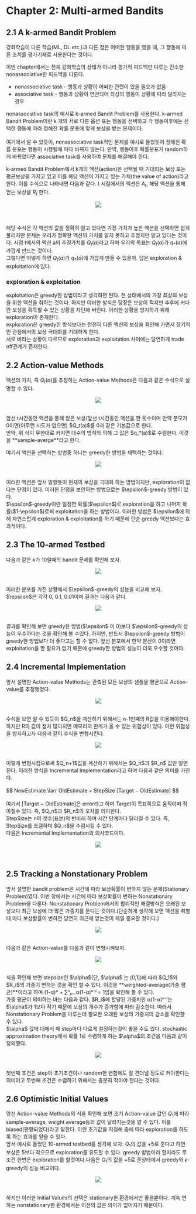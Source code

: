 # Chapter 2: Multi-armed Bandits

## 2.1 A k-armed Bandit Problem

강화학습이 다른 학습(ML, DL etc.)과 다른 점은 어떠한 행동을 했을 때, 그 행동에 따른 조치를 평가기재로 사용한다는 것이다.

이번 chapter에서는 전체 강화학습의 상태가 아니라 평가적 피드백만 다루는 간소한 nonassociative한 피드백을 다룬다.</br>
* nonassociative task - 행동과 상황이 어떠한 관련이 있을 필요가 없음
* associative task - 행동과 상황이 연관되어 최상의 행동이 상황에 따라 달라지는 경우

nonassociative task의 예시로 k-armed Bandit Problem를 사용한다. k-armed Bandit Problem이란 k 개의 서로 다른 옵션 또는 행동을 선택하고 각 행동이후에는 선택한 행동에 따라 정해진 확률 분포에 맞게 보상을 받는 문제이다.</br></br>
여기에서 알 수 있듯이, nonassociative task적인 문제를 예시로 들었듯이 정해진 확률 분포는 행동이 시행될때 마다 바뀌지 않는다. 만약, 행동이후 확률분포가 random하게 바뀌었다면 associative task를 사용하여 문제를 해결해야 한다.</br>

k-armed Bandit Problem에서 k개의 액션(action)은 선택될 때 기대되는 보상 또는 평균보상을 가지고 있고 이를 해당 액션이 가지고 있는 가치(the value of action)라고 한다.
이를 수식으로 나타내면 다음과 같다. t 시점에서의 액션은 $A_t$, 해당 액션을 통해 얻는 보상을 $R_t$ 한다.</br>
<p align="center">
    <img src="Reinforcement_Learning/img/chapter2/expected_reward.png"></img>
</p>
</br>

해당 수식은 각 액션의 값을 정확히 알고 있다면 가장 가치가 높은 액션을 선택하면 쉽게 풀리지만 문제는 우리가 정확한 액션의 가치를 알지 못하고 추정치만 알고 있다는 것이다. 시점 t에서의 액션 a의 추정가치를 $Q_t(a)$라고 하며 우리의 목표는 $Q_t(a)$가 $q_*(a)$에 가깝게 만드는 것이다.</br>
그렇다면 어떻게 하면 $Q_t(a)$가 $q_*(a)$에 가깝게 만들 수 있을까. 답은 exploration & exploitation에 있다.</br>

### exploration & exploitation

exploitation은 greedy한 방법이라고 생각하면 된다. 현 상태에서의 가장 최상의 보상을 위한 액션을 취하는 것이다. 하지만 이러한 방식은 당장은 보상이 적지만 추후에 커다란 보상을 획득할 수 있는 상황을 차단해 버린다. 이러한 상황을 방지하기 위해 exploration이 존재한다.</br>
exploration은 greedy한 방식보다는  천천히 다른 액션의 보상을 확인해 가면서 장기적인 관점에서의 보상 극대화를 기대하게 한다. </br>
서로 바라는 상황이 다르므로 exploration과 exploitation 사이에는 당연하게 trade off관계가 존재한다.

## 2.2 Action-value Methods

액션의 가치, 즉 $Q_t(a)$를 추정하는 Action-value Methods은 다음과 같은 수식으로 설명할 수 있다. </br>
<p align="center">
    <img src="Reinforcement_Learning/img/chapter2/action_value.png"></img>
</p>
</br>
앞선 t시간동안 액션을 통해 얻은 보상/앞선 t시간동안 액션을 한 횟수이며 만약 분모가 0이면(아무런 시도가 없으면) $Q_t(a)$를 0과 같은 기본값으로 한다.</br>
만약, 위 식이 무한대로 커지면 대수의 법칙의 의해 그 값은 $q_*(a)$로 수렴한다. 이것을 **sample-averge**라고 한다.

여기서 액션을 선택하는 방법중 하나는 greedy한 방법을 채택하는 것이다.</br>
<p align="center">
    <img src="Reinforcement_Learning/img/chapter2/greedy_action.png"></img>
</p>
</br>
이러한 액션은 앞서 말했듯이 현재의 보상을 극대화 하는 방법이지만, exploration이 없다는 단점이 있다.
이러한 단점을 보안하는 방법으로는 $\epsilon$-greedy 방법이 있다.</br>
$\epsilon$-greedy이란 일정한 확률($\epsilon$)로 exploration을 하고 나머지 확률($1-\epsilon$)로써 exploitation을 하는 방법이다. 이러한 방법은 $\epsilon$에 의해 자연스럽게 exploration & exploitation를 하기 때문에 단순 greedy 액션보다는 효과적이다.</br>

## 2.3 The 10-armed Testbed

다음과 같은 k가 10일때의 bandit 문제를 확인해 보자. 
</br>
<p align="center">
    <img src="Reinforcement_Learning/img/chapter2/reward_distribution.png"></img>
</p>
</br>
이러한 분포를 가진 상황에서 $\epsilon$-greedy의 성능을 비교해 보자. $\epsilon$은 각각 0, 0.1, 0.01이며 결과는 다음과 같다.
</br>
<p align="center">
    <img src="Reinforcement_Learning/img/chapter2/greedy_e_greedy.png"></img>
</p>
</br>
결과를 확인해 보면 greedy한 방법($\epsilon$ 이 0)보다 $\epsilon$-greedy의 성능이 우수하다는 것을 확인해 볼 수있다. 하지만, 반드시 $\epsilon$-greedy 방법이 greedy한 방법보다 더 좋다고는 할 수 없다. 앞선 분포에서 만약 분산이 0이라면 exploitation을 할 필요가 없기 때문에 greedy한 방법의 성능이 더욱 우수할 것이다.</br>

## 2.4 Incremental Implementation

앞서 설명한 Action-value Methods는 관측된 모든 보상의 샘플을 평균으로 Action-value를 추정했었다.
</br>
<p align="center">
    <img src="Reinforcement_Learning/img/chapter2/action_value_2.png"></img>
</p>
</br>
수식을 보면 알 수 있듯이 $Q_n$을 계산하기 위해서는 n-1번째의 R값을 이용해야한다. 하지만 R의 값이 점차 많아지면 메모리의 한계가 올 수 있는 위험성이 있다. 이런 위험성을 방지하고자 다음과 같이 수식을 변형시킨다.
</br>
<p align="center">
    <img src="Reinforcement_Learning/img/chapter2/action_value_3.png"></img>
</p>
</br>
이렇게 변형시킴으로써 $Q_n+1$값을 계산하기 위해서는 $Q_n$과 $R_n$ 값만 알면 된다. 이러한 방식을 Incremental Implementation라고 하며 다음과 같은 의미를 가진다.</br></br>
$$ NewEstimate \larr OldEstimate + StepSize [Target − OldEstimate] $$</br></br>
여기서 [Target − OldEstimate]은 error라고 하며 Target이 목표쪽으로 움직이며 작아질수 있다. 즉, $Q_n$과 $R_n$의 오차를 의미한다.</br>
StepSize는 n의 갯수(표본)의 반비래 하며 시간 단계마다 달라질 수 있다. 즉, StepSize를 조절하며 $Q_n$을 수렴시킬 수 있다.</br>
다음은 Incremental Implementation의 의사코드이다.
</br>
<p align="center">
    <img src="Reinforcement_Learning/img/chapter2/a_simple_bandit_algorithm.png"></img>
</p>
</br>

## 2.5 Tracking a Nonstationary Problem

앞서 설명한 bandit problem은 시간에 따라 보상확률이 변하지 않는 문제(Stationary Problem)였다. 이번 장에서는 시간에 따라 보상확률이 변하는 Nonstationary Problem을 다룬다. Nonstationary Problem에서의 합리적인 해결방식은 오래된 보상보다 최근 보상에 더 많은 가중치를 둔다는 것이다.(단순하게 생각해 보면 액션을 취할때 마다 보상활률이 변하면 당연히 최근에 얻는것이 제일 중요할 것이다.)
</br>
<p align="center">
    <img src="Reinforcement_Learning/img/chapter2/action_value_3.png"></img>
</p>
</br>
다음과 같은 Action-value를 다음과 같이 변형시켜보자.
</br>
<p align="center">
    <img src="Reinforcement_Learning/img/chapter2/action_value_4.png"></img>
</p>
</br>
식을 확인해 보면 stepsize인 $\alpha$(단, $\alpha$ 는 (0,1])에 따라 $Q_1$와 $R_i$의 가중이 변하는 것을 확인 할 수 있다. 이것을 **weighted-average(가중 평균)**이라고 하며 (1-α)ⁿ + ∑ⁿⱼ₌₁ α(1-α)ⁿ⁻ʲ = 1임을 확인해 볼 수 있다. </br>
가중 평균이 의미하는 바는 다음과 같다. $R_i$에 할당된 가중치인 α(1-α)ⁿ⁻ⁱ는 $\alpha$가 1보다 작기 때문에 보상의 개수가 증가함에 따라 감소한다. 따라서 Nonstationary Problem을 다루는데 필요한 오래된 보상의 가중치의 감소를 확인할 수 있다.</br>
$\alpha$ 값에 대해서 매 step마다 다르게 설정하는것이 좋을 수도 있다. stochastic approximation theory에서 확률 1로 수렴하게 하는 $\alpha$의 조건을 다음과 같이 정의했다.
</br>
<p align="center">
    <img src="Reinforcement_Learning/img/chapter2/alpha_size.png"></img>
</p>
</br>
첫번째 조건은 step이 초기조건이나 random한 변함에도 잘 견더낼 정도로 커야한다는 의미이고 두번째 조건은 수렴하기 위해서는 충분히 작아야 한다는 것이다.

## 2.6 Optimistic Initial Values

앞선 Action-value Methods의 식을 확인해 보면 초기 Action-value 값인 $Q_1$에 따라 sample-average, weight average등의 값이 달라지는것을 알 수 있다. 이를 biased(편향되었다)라고 말한다. 이런 초기값을 지정해 줌에 따라 exploration를 하도록 하는 효과를 얻을 수 있다. </br>
앞서 예시로 들었던 10-armed testbed를 생각해 보자. $Q_1$의 값을 +5로 준다고 하면 보상은 5보다 작으므로 exploration를 유도할 수 있다. greedy 방법이라 할지라도 무조건 한번은 exploration를 할것이다.다음은 $Q_1$의 값을 +5로 준상태에서 greedy와 $\epsilon$-greedy의 성능 비교이다.
</br>
<p align="center">
    <img src="Reinforcement_Learning/img/chapter2/initial_values.png"></img>
</p>
</br>
하지만 이러한 Initial Values의 선택은 stationary한 환경에서만 좋을뿐이다. 계속 변하는 nonstationary한 환경에서는 이전의 값은 의미가 없어지기 때문이다.
